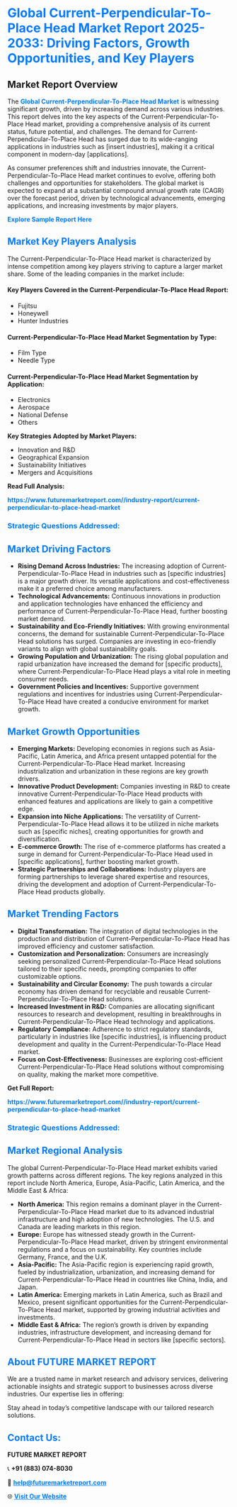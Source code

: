 <h1 style="color: #007BFF;">Global Current-Perpendicular-To-Place Head Market Report 2025-2033: Driving Factors, Growth Opportunities, and Key Players</h1>

<section id="overview">
<h2>Market Report Overview</h2>
<p>The <a href="https://www.futuremarketreport.com//industry-report/current-perpendicular-to-place-head-market" style="color: #007BFF; text-decoration: none;"><strong>Global Current-Perpendicular-To-Place Head Market</strong></a> is witnessing significant growth, driven by increasing demand across various industries. This report delves into the key aspects of the Current-Perpendicular-To-Place Head market, providing a comprehensive analysis of its current status, future potential, and challenges. The demand for Current-Perpendicular-To-Place Head has surged due to its wide-ranging applications in industries such as [insert industries], making it a critical component in modern-day [applications].</p>
<p>As consumer preferences shift and industries innovate, the Current-Perpendicular-To-Place Head market continues to evolve, offering both challenges and opportunities for stakeholders. The global market is expected to expand at a substantial compound annual growth rate (CAGR) over the forecast period, driven by technological advancements, emerging applications, and increasing investments by major players.</p>
</section>

<section id="overview">
<p><a href="https://www.futuremarketreport.com//request-sample/reportId=76246" style="color: #007BFF; text-decoration: none;"><strong>Explore Sample Report Here</strong></a></p>
</section>

<section id="key-players">
<h2 style="color: #007BFF;">Market Key Players Analysis</h2>
<p>The Current-Perpendicular-To-Place Head market is characterized by intense competition among key players striving to capture a larger market share. Some of the leading companies in the market include:</p>
<h4>Key Players Covered in the Current-Perpendicular-To-Place Head Report:</h4>
<ul><li>Fujitsu</li><li>Honeywell</li><li>Hunter Industries</li></ul>
<h4>Current-Perpendicular-To-Place Head Market Segmentation by Type:</h4>
<ul><li>Film Type</li><li>Needle Type</li></ul>

<h4>Current-Perpendicular-To-Place Head Market Segmentation by Application:</h4>
<ul><li>Electronics</li><li>Aerospace</li><li>National Defense</li><li>Others</li></ul>
<p><strong>Key Strategies Adopted by Market Players:</strong></p>
<ul>
<li>Innovation and R&D</li>
<li>Geographical Expansion</li>
<li>Sustainability Initiatives</li>
<li>Mergers and Acquisitions</li>
</ul>
</section>

<section>
<p><strong>Read Full Analysis: </strong></p><a href="https://www.futuremarketreport.com//industry-report/current-perpendicular-to-place-head-market" style="color: #007BFF; text-decoration: none;"><strong>https://www.futuremarketreport.com//industry-report/current-perpendicular-to-place-head-market</strong></a>
<h3 style="color: #007BFF;">Strategic Questions Addressed:</h3>
</section>

<section id="driving-factors">
<h2 style="color: #007BFF;">Market Driving Factors</h2>
<ul>
<li><strong>Rising Demand Across Industries:</strong> The increasing adoption of Current-Perpendicular-To-Place Head in industries such as [specific industries] is a major growth driver. Its versatile applications and cost-effectiveness make it a preferred choice among manufacturers.</li>
<li><strong>Technological Advancements:</strong> Continuous innovations in production and application technologies have enhanced the efficiency and performance of Current-Perpendicular-To-Place Head, further boosting market demand.</li>
<li><strong>Sustainability and Eco-Friendly Initiatives:</strong> With growing environmental concerns, the demand for sustainable Current-Perpendicular-To-Place Head solutions has surged. Companies are investing in eco-friendly variants to align with global sustainability goals.</li>
<li><strong>Growing Population and Urbanization:</strong> The rising global population and rapid urbanization have increased the demand for [specific products], where Current-Perpendicular-To-Place Head plays a vital role in meeting consumer needs.</li>
<li><strong>Government Policies and Incentives:</strong> Supportive government regulations and incentives for industries using Current-Perpendicular-To-Place Head have created a conducive environment for market growth.</li>
</ul>
</section>

<section id="growth-opportunities">
<h2 style="color: #007BFF;">Market Growth Opportunities</h2>
<ul>
<li><strong>Emerging Markets:</strong> Developing economies in regions such as Asia-Pacific, Latin America, and Africa present untapped potential for the Current-Perpendicular-To-Place Head market. Increasing industrialization and urbanization in these regions are key growth drivers.</li>
<li><strong>Innovative Product Development:</strong> Companies investing in R&D to create innovative Current-Perpendicular-To-Place Head products with enhanced features and applications are likely to gain a competitive edge.</li>
<li><strong>Expansion into Niche Applications:</strong> The versatility of Current-Perpendicular-To-Place Head allows it to be utilized in niche markets such as [specific niches], creating opportunities for growth and diversification.</li>
<li><strong>E-commerce Growth:</strong> The rise of e-commerce platforms has created a surge in demand for Current-Perpendicular-To-Place Head used in [specific applications], further boosting market growth.</li>
<li><strong>Strategic Partnerships and Collaborations:</strong> Industry players are forming partnerships to leverage shared expertise and resources, driving the development and adoption of Current-Perpendicular-To-Place Head products globally.</li>
</ul>
</section>

<section id="trending-factors">
<h2 style="color: #007BFF;">Market Trending Factors</h2>
<ul>
<li><strong>Digital Transformation:</strong> The integration of digital technologies in the production and distribution of Current-Perpendicular-To-Place Head has improved efficiency and customer satisfaction.</li>
<li><strong>Customization and Personalization:</strong> Consumers are increasingly seeking personalized Current-Perpendicular-To-Place Head solutions tailored to their specific needs, prompting companies to offer customizable options.</li>
<li><strong>Sustainability and Circular Economy:</strong> The push towards a circular economy has driven demand for recyclable and reusable Current-Perpendicular-To-Place Head solutions.</li>
<li><strong>Increased Investment in R&D:</strong> Companies are allocating significant resources to research and development, resulting in breakthroughs in Current-Perpendicular-To-Place Head technology and applications.</li>
<li><strong>Regulatory Compliance:</strong> Adherence to strict regulatory standards, particularly in industries like [specific industries], is influencing product development and quality in the Current-Perpendicular-To-Place Head market.</li>
<li><strong>Focus on Cost-Effectiveness:</strong> Businesses are exploring cost-efficient Current-Perpendicular-To-Place Head solutions without compromising on quality, making the market more competitive.</li>
</ul>
</section>

<section>
<p><strong>Get Full Report: </strong></p><a href="https://www.futuremarketreport.com//industry-report/current-perpendicular-to-place-head-market" style="color: #007BFF; text-decoration: none;"><strong>https://www.futuremarketreport.com//industry-report/current-perpendicular-to-place-head-market</strong></a>
<h3 style="color: #007BFF;">Strategic Questions Addressed:</h3>
</section>


<section id="regional-analysis">
<h2 style="color: #007BFF;">Market Regional Analysis</h2>
<p>The global Current-Perpendicular-To-Place Head market exhibits varied growth patterns across different regions. The key regions analyzed in this report include North America, Europe, Asia-Pacific, Latin America, and the Middle East & Africa:</p>
<ul>
<li><strong>North America:</strong> This region remains a dominant player in the Current-Perpendicular-To-Place Head market due to its advanced industrial infrastructure and high adoption of new technologies. The U.S. and Canada are leading markets in this region.</li>
<li><strong>Europe:</strong> Europe has witnessed steady growth in the Current-Perpendicular-To-Place Head market, driven by stringent environmental regulations and a focus on sustainability. Key countries include Germany, France, and the U.K.</li>
<li><strong>Asia-Pacific:</strong> The Asia-Pacific region is experiencing rapid growth, fueled by industrialization, urbanization, and increasing demand for Current-Perpendicular-To-Place Head in countries like China, India, and Japan.</li>
<li><strong>Latin America:</strong> Emerging markets in Latin America, such as Brazil and Mexico, present significant opportunities for the Current-Perpendicular-To-Place Head market, supported by growing industrial activities and investments.</li>
<li><strong>Middle East & Africa:</strong> The region’s growth is driven by expanding industries, infrastructure development, and increasing demand for Current-Perpendicular-To-Place Head in sectors like [specific sectors].</li>
</ul>
</section>

<footer>
<h2 style="color: #007BFF;">About FUTURE MARKET REPORT</h2>
<p>We are a trusted name in market research and advisory services, delivering actionable insights and strategic support to businesses across diverse industries. Our expertise lies in offering:</p>

<p>Stay ahead in today’s competitive landscape with our tailored research solutions.</p>

<h2 style="color: #007BFF;">Contact Us:</h2>
<p><strong>FUTURE MARKET REPORT</strong></p>
<p>📞 <strong>+91 (883) 074-8030</strong></p>
<p>📧 <strong><a href="mailto:help@futuremarketreport.com" style="color: #007BFF;">help@futuremarketreport.com</a></strong></p>
<p>🌐 <strong><a href="https://www.futuremarketreport.com/" style="color: #007BFF;">Visit Our Website</a></strong></p>
</footer>